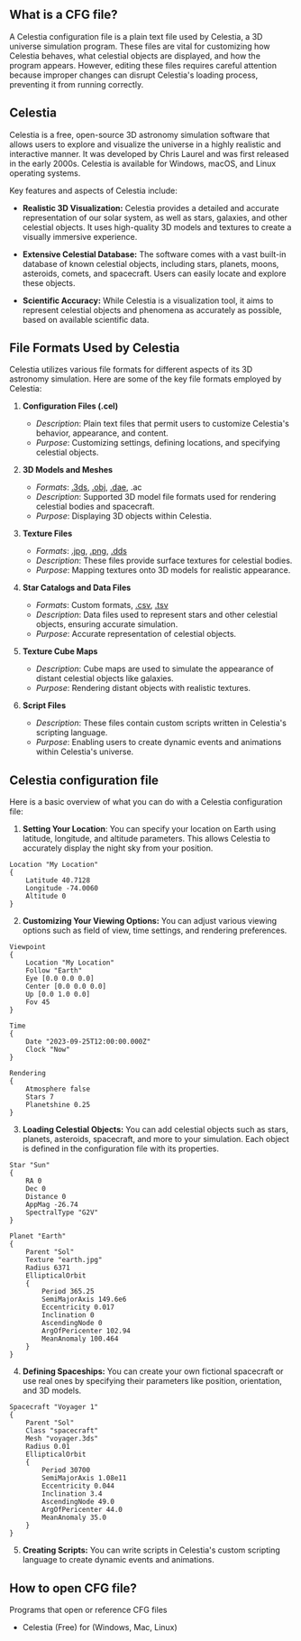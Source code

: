 ## What is a CFG file?

A Celestia configuration file is a plain text file used by Celestia, a 3D universe simulation program. These files are vital for customizing how Celestia behaves, what celestial objects are displayed, and how the program appears. However, editing these files requires careful attention because improper changes can disrupt Celestia's loading process, preventing it from running correctly.

## Celestia

Celestia is a free, open-source 3D astronomy simulation software that allows users to explore and visualize the universe in a highly realistic and interactive manner. It was developed by Chris Laurel and was first released in the early 2000s. Celestia is available for Windows, macOS, and Linux operating systems.

Key features and aspects of Celestia include:

- **Realistic 3D Visualization:** Celestia provides a detailed and accurate representation of our solar system, as well as stars, galaxies, and other celestial objects. It uses high-quality 3D models and textures to create a visually immersive experience.

- **Extensive Celestial Database:** The software comes with a vast built-in database of known celestial objects, including stars, planets, moons, asteroids, comets, and spacecraft. Users can easily locate and explore these objects.

- **Scientific Accuracy:** While Celestia is a visualization tool, it aims to represent celestial objects and phenomena as accurately as possible, based on available scientific data.

## File Formats Used by Celestia

Celestia utilizes various file formats for different aspects of its 3D astronomy simulation. Here are some of the key file formats employed by Celestia:

1. **Configuration Files (.cel)**
   - *Description*: Plain text files that permit users to customize Celestia's behavior, appearance, and content.
   - *Purpose*: Customizing settings, defining locations, and specifying celestial objects.

2. **3D Models and Meshes**
   - *Formats*: [.3ds](/3d/3ds/), [.obj](/3d/obj/), [.dae](/3d/dae/), .ac
   - *Description*: Supported 3D model file formats used for rendering celestial bodies and spacecraft.
   - *Purpose*: Displaying 3D objects within Celestia.

3. **Texture Files**
   - *Formats*: [.jpg](/image/jpeg/), [.png](/image/png/), [.dds](/image/dds/)
   - *Description*: These files provide surface textures for celestial bodies.
   - *Purpose*: Mapping textures onto 3D models for realistic appearance.

4. **Star Catalogs and Data Files**
   - *Formats*: Custom formats, [.csv](/spreadsheet/csv/), [.tsv](/spreadsheet/tsv/)
   - *Description*: Data files used to represent stars and other celestial objects, ensuring accurate simulation.
   - *Purpose*: Accurate representation of celestial objects.

5. **Texture Cube Maps**
   - *Description*: Cube maps are used to simulate the appearance of distant celestial objects like galaxies.
   - *Purpose*: Rendering distant objects with realistic textures.

6. **Script Files**
   - *Description*: These files contain custom scripts written in Celestia's scripting language.
   - *Purpose*: Enabling users to create dynamic events and animations within Celestia's universe.

## Celestia configuration file

Here is a basic overview of what you can do with a Celestia configuration file:

1. **Setting Your Location**: You can specify your location on Earth using latitude, longitude, and altitude parameters. This allows Celestia to accurately display the night sky from your position.

```
Location "My Location"
{
    Latitude 40.7128
    Longitude -74.0060
    Altitude 0
}
```

2. **Customizing Your Viewing Options:** You can adjust various viewing options such as field of view, time settings, and rendering preferences.

```
Viewpoint
{
    Location "My Location"
    Follow "Earth"
    Eye [0.0 0.0 0.0]
    Center [0.0 0.0 0.0]
    Up [0.0 1.0 0.0]
    Fov 45
}

Time
{
    Date "2023-09-25T12:00:00.000Z"
    Clock "Now"
}

Rendering
{
    Atmosphere false
    Stars 7
    Planetshine 0.25
}

```

3. **Loading Celestial Objects:** You can add celestial objects such as stars, planets, asteroids, spacecraft, and more to your simulation. Each object is defined in the configuration file with its properties.

```
Star "Sun"
{
    RA 0
    Dec 0
    Distance 0
    AppMag -26.74
    SpectralType "G2V"
}

Planet "Earth"
{
    Parent "Sol"
    Texture "earth.jpg"
    Radius 6371
    EllipticalOrbit
    {
        Period 365.25
        SemiMajorAxis 149.6e6
        Eccentricity 0.017
        Inclination 0
        AscendingNode 0
        ArgOfPericenter 102.94
        MeanAnomaly 100.464
    }
}
```

4. **Defining Spaceships:** You can create your own fictional spacecraft or use real ones by specifying their parameters like position, orientation, and 3D models.

```
Spacecraft "Voyager 1"
{
    Parent "Sol"
    Class "spacecraft"
    Mesh "voyager.3ds"
    Radius 0.01
    EllipticalOrbit
    {
        Period 30700
        SemiMajorAxis 1.08e11
        Eccentricity 0.044
        Inclination 3.4
        AscendingNode 49.0
        ArgOfPericenter 44.0
        MeanAnomaly 35.0
    }
}
```

5. **Creating Scripts:** You can write scripts in Celestia's custom scripting language to create dynamic events and animations.

## How to open CFG file?

Programs that open or reference CFG files

- Celestia (Free) for (Windows, Mac, Linux)
